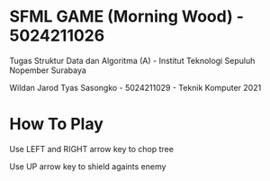 # SFML GAME (Morning Wood) - 5024211026
Tugas Struktur Data dan Algoritma (A) - Institut Teknologi Sepuluh Nopember Surabaya

Wildan Jarod Tyas Sasongko - 5024211029 - Teknik Komputer 2021

# How To Play
Use LEFT and RIGHT arrow key to chop tree

Use UP arrow key to shield againts enemy
